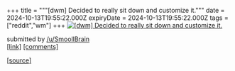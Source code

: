 +++
title = """[dwm] Decided to really sit down and customize it."""
date = 2024-10-13T19:55:22.000Z
expiryDate = 2024-10-13T19:55:22.000Z
tags = ["reddit","wm"]
+++
[![[dwm] Decided to really sit down and customize it.](https://preview.redd.it/z8mw3f1awkud1.png?width=640&crop=smart&auto=webp&s=b78293cba0ba69b5f37bfe98b0b362404ce7018b "[dwm] Decided to really sit down and customize it.")](https://www.reddit.com/r/unixporn/comments/1g2y9v2/dwm_decided_to_really_sit_down_and_customize_it/)

submitted by [/u/SmoollBrain](https://www.reddit.com/user/SmoollBrain)  
[\[link\]](https://i.redd.it/z8mw3f1awkud1.png) [\[comments\]](https://www.reddit.com/r/unixporn/comments/1g2y9v2/dwm_decided_to_really_sit_down_and_customize_it/)

[[source]](https://www.reddit.com/r/unixporn/comments/1g2y9v2/dwm_decided_to_really_sit_down_and_customize_it/)

